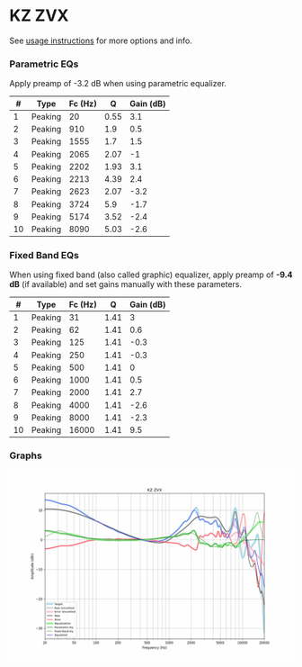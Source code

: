 # KZ ZVX
See [usage instructions](https://github.com/jaakkopasanen/AutoEq#usage) for more options and info.

### Parametric EQs
Apply preamp of -3.2 dB when using parametric equalizer.

|   # | Type    |   Fc (Hz) |    Q |   Gain (dB) |
|-----|---------|-----------|------|-------------|
|   1 | Peaking |        20 | 0.55 |         3.1 |
|   2 | Peaking |       910 | 1.9  |         0.5 |
|   3 | Peaking |      1555 | 1.7  |         1.5 |
|   4 | Peaking |      2065 | 2.07 |        -1   |
|   5 | Peaking |      2202 | 1.93 |         3.1 |
|   6 | Peaking |      2213 | 4.39 |         2.4 |
|   7 | Peaking |      2623 | 2.07 |        -3.2 |
|   8 | Peaking |      3724 | 5.9  |        -1.7 |
|   9 | Peaking |      5174 | 3.52 |        -2.4 |
|  10 | Peaking |      8090 | 5.03 |        -2.6 |

### Fixed Band EQs
When using fixed band (also called graphic) equalizer, apply preamp of **-9.4 dB** (if available) and set gains manually with these parameters.

|   # | Type    |   Fc (Hz) |    Q |   Gain (dB) |
|-----|---------|-----------|------|-------------|
|   1 | Peaking |        31 | 1.41 |         3   |
|   2 | Peaking |        62 | 1.41 |         0.6 |
|   3 | Peaking |       125 | 1.41 |        -0.3 |
|   4 | Peaking |       250 | 1.41 |        -0.3 |
|   5 | Peaking |       500 | 1.41 |         0   |
|   6 | Peaking |      1000 | 1.41 |         0.5 |
|   7 | Peaking |      2000 | 1.41 |         2.7 |
|   8 | Peaking |      4000 | 1.41 |        -2.6 |
|   9 | Peaking |      8000 | 1.41 |        -2.3 |
|  10 | Peaking |     16000 | 1.41 |         9.5 |

### Graphs
![](./KZ%20ZVX.png)
